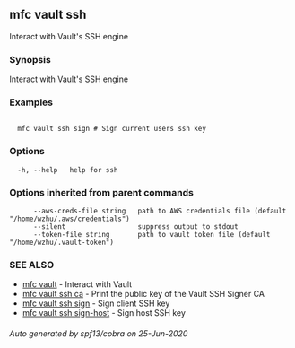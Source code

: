 ## mfc vault ssh

Interact with Vault's SSH engine

### Synopsis

Interact with Vault's SSH engine

### Examples

```

  mfc vault ssh sign # Sign current users ssh key
```

### Options

```
  -h, --help   help for ssh
```

### Options inherited from parent commands

```
      --aws-creds-file string   path to AWS credentials file (default "/home/wzhu/.aws/credentials")
      --silent                  suppress output to stdout
      --token-file string       path to vault token file (default "/home/wzhu/.vault-token")
```

### SEE ALSO

* [mfc vault](mfc_vault.md)	 - Interact with Vault
* [mfc vault ssh ca](mfc_vault_ssh_ca.md)	 - Print the public key of the Vault SSH Signer CA
* [mfc vault ssh sign](mfc_vault_ssh_sign.md)	 - Sign client SSH key
* [mfc vault ssh sign-host](mfc_vault_ssh_sign-host.md)	 - Sign host SSH key

###### Auto generated by spf13/cobra on 25-Jun-2020
